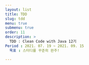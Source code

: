 ```yaml
---
layout: list
title: TDD
slug: tdd
menu: true
submenu: true
order: 11
description: >
  TDD : Clean Code with Java 12기  
Period : 2021. 07. 19 ~ 2021. 09. 15
  목표 : 스터디를 꾸준히 완주!

---
```


